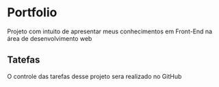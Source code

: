 # Portfolio
Projeto com intuito de apresentar meus conhecimentos em Front-End na área de desenvolvimento web

## Tatefas

O controle das tarefas desse projeto sera realizado no GitHub